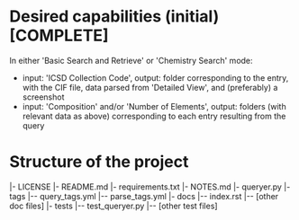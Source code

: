 # Desired capabilities (initial) [COMPLETE]
In either 'Basic Search and Retrieve' or 'Chemistry Search' mode:
  * input: 'ICSD Collection Code', output: folder corresponding to the entry, with the CIF file, data parsed from 'Detailed View', and (preferably) a screenshot
  * input: 'Composition' and/or 'Number of Elements', output: folders (with relevant data as above) corresponding to each entry resulting from the query

# Structure of the project
|- LICENSE
|- README.md
|- requirements.txt
|- NOTES.md
|- queryer.py
|- tags
    |-- query_tags.yml
    |-- parse_tags.yml
|- docs
    |-- index.rst
    |-- [other doc files]
|- tests
    |-- test_queryer.py
    |-- [other test files]

